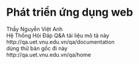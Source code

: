<h1>Phát triển ứng dụng web</h1> 
Thầy Nguyễn Việt Anh
<br>
Hệ Thống Hỏi Đáp Q&A
tài liệu mô tả này
<br>
http://qa.uet.vnu.edu.vn/qa/documentation
<br>
dùng thử bản gốc đi này
<br>
http://qa.uet.vnu.edu.vn/qa/home
